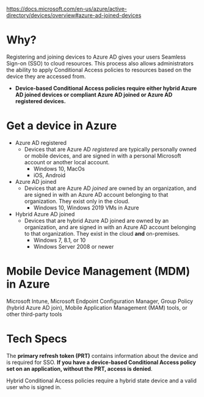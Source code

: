 https://docs.microsoft.com/en-us/azure/active-directory/devices/overview#azure-ad-joined-devices

# Why?
Registering and joining devices to Azure AD gives your users Seamless Sign-on (SSO) to cloud resources. This process also allows administrators the 
ability to apply Conditional Access policies to resources based on the device they are accessed from.
- **Device-based Conditional Access policies require either hybrid Azure AD joined devices or compliant Azure AD joined or Azure AD registered devices.**

# Get a device in Azure
- Azure AD registered
  - Devices that are Azure AD *registered* are typically personally owned or mobile devices, and are signed in with a personal Microsoft account or another local account.
    - Windows 10, MacOs
    - iOS, Android
- Azure AD joined
    - Devices that are Azure AD *joined* are owned by an organization, and are signed in with an Azure AD account belonging to that organization. They exist only in the cloud.
      - Windows 10, Windows 2019 VMs in Azure
- Hybrid Azure AD joined
  - Devices that are hybrid Azure AD joined are owned by an organization, and are signed in with an Azure AD account belonging to that organization. They exist in the cloud **and** on-premises.
    - Windows 7, 8.1, or 10
    - Windows Server 2008 or newer
    
# Mobile Device Management (MDM) in Azure
Microsoft Intune, Microsoft Endpoint Configuration Manager, Group Policy (hybrid Azure AD join), Mobile Application Management (MAM) tools, or other third-party tools

# Tech Specs
The **primary refresh token (PRT)** contains information about the device and is required for SSO. **If you have a device-based Conditional Access policy set on an application, 
without the PRT, access is denied**. 

Hybrid Conditional Access policies require a hybrid state device and a valid user who is signed in.

